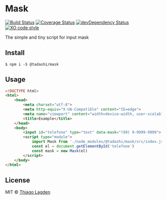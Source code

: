 # Mask
[![Build Status][ci-img]][ci]
[![Coverage Status][coveralls-img]][coveralls]
[![devDependency Status][devDep-img]][devDep]
[![XO code style][xo-img]][xo]

[ci-img]:        https://travis-ci.org/lagden/mask.svg
[ci]:            https://travis-ci.org/lagden/mask
[coveralls-img]: https://coveralls.io/repos/github/lagden/mask/badge.svg?branch=master
[coveralls]:     https://coveralls.io/github/lagden/mask?branch=master
[devDep-img]:    https://david-dm.org/lagden/mask/dev-status.svg
[devDep]:        https://david-dm.org/lagden/mask#info=devDependencies
[xo-img]:        https://img.shields.io/badge/code_style-XO-5ed9c7.svg
[xo]:            https://github.com/sindresorhus/xo


The simple and tiny script for input mask


## Install

```
$ npm i -S @tadashi/mask
```


## Usage

```html
<!DOCTYPE html>
<html>
	<head>
		<meta charset="utf-8">
		<meta http-equiv="X-UA-Compatible" content="IE=edge">
		<meta name="viewport" content="width=device-width, user-scalable=no">
		<title>Example</title>
	</head>
	<body>
		<input id="telefone" type="text" data-mask="(99) 9-9999-9999">
		<script type="module">
			import Mask from './node_modules/@tadashi/mask/src/index.js'
			const el = document.getElementById('telefone')
			const mask = new Mask(el)
		</script>
	</body>
</html>
```


## License

MIT © [Thiago Lagden](http://lagden.in)
